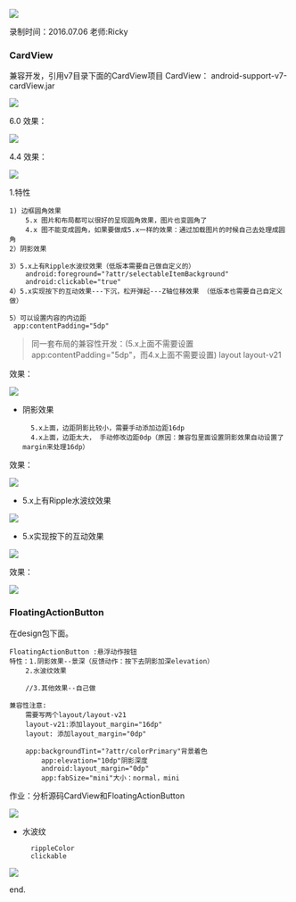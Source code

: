 ![](https://github.com/IvyZh/Android_Learning/blob/master/DN/UI/imgs/QQ%E6%88%AA%E5%9B%BE.png)

录制时间：2016.07.06
老师:Ricky


### CardView

兼容开发，引用v7目录下面的CardView项目
CardView： android-support-v7-cardView.jar


![](https://github.com/IvyZh/Android_Learning/blob/master/DN/UI/imgs/QQ%E6%88%AA%E5%9B%BE20170305025905.png)

6.0 效果：

![](https://github.com/IvyZh/Android_Learning/blob/master/DN/UI/imgs/QQ%E6%88%AA%E5%9B%BE20170305025923.png)

4.4 效果：

![](https://github.com/IvyZh/Android_Learning/blob/master/DN/UI/imgs/QQ%E6%88%AA%E5%9B%BE20170305030555.png)


1.特性
	
	1) 边框圆角效果
		5.x 图片和布局都可以很好的呈现圆角效果，图片也变圆角了
		4.x 图不能变成圆角，如果要做成5.x一样的效果：通过加载图片的时候自己去处理成圆角
	2）阴影效果

	3）5.x上有Ripple水波纹效果（低版本需要自己做自定义的）
		android:foreground="?attr/selectableItemBackground"
		android:clickable="true"
	4）5.x实现按下的互动效果---下沉，松开弹起---Z轴位移效果 （低版本也需要自己自定义做）
		
	5）可以设置内容的内边距
	 app:contentPadding="5dp"

> 同一套布局的兼容性开发：(5.x上面不需要设置app:contentPadding="5dp"，而4.x上面不需要设置)
layout
layout-v21

效果：

![](https://github.com/IvyZh/Android_Learning/blob/master/DN/UI/imgs/QQ%E6%88%AA%E5%9B%BE20170305214746.png)

- 阴影效果

		5.x上面，边距阴影比较小，需要手动添加边距16dp
		4.x上面，边距太大， 手动修改边距0dp（原因：兼容包里面设置阴影效果自动设置了margin来处理16dp）

效果：

![](https://github.com/IvyZh/Android_Learning/blob/master/DN/UI/imgs/QQ%E6%88%AA%E5%9B%BE20170305215053.png)



- 5.x上有Ripple水波纹效果

![](https://github.com/IvyZh/Android_Learning/blob/master/DN/UI/imgs/QQ%E6%88%AA%E5%9B%BE20170305215500.png)

- 5.x实现按下的互动效果

![](https://github.com/IvyZh/Android_Learning/blob/master/DN/UI/imgs/QQ%E6%88%AA%E5%9B%BE20170305215720.png)

效果：

![](https://github.com/IvyZh/Android_Learning/blob/master/DN/UI/imgs/QQ%E6%88%AA%E5%9B%BE20170305215904.png)


### FloatingActionButton ###

在design包下面。

	FloatingActionButton :悬浮动作按钮
	特性：1.阴影效果--景深（反馈动作：按下去阴影加深elevation）
		2.水波纹效果
	
		//3.其他效果--自己做
	
	兼容性注意:
		需要写两个layout/layout-v21
		layout-v21:添加layout_margin="16dp"
		layout: 添加layout_margin="0dp"
	
		app:backgroundTint="?attr/colorPrimary"背景着色
	        app:elevation="10dp"阴影深度
	        android:layout_margin="0dp"
	        app:fabSize="mini"大小：normal，mini


作业：分析源码CardView和FloatingActionButton


![](https://github.com/IvyZh/Android_Learning/blob/master/DN/UI/imgs/QQ%E6%88%AA%E5%9B%BE20170305220921.png)

- 水波纹
 		
		rippleColor
		clickable

![](https://github.com/IvyZh/Android_Learning/blob/master/DN/UI/imgs/QQ%E6%88%AA%E5%9B%BE20170305221645.png)

end.